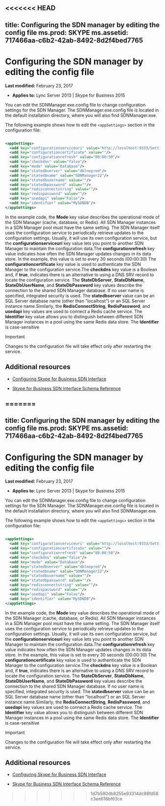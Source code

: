 <<<<<<< HEAD
---
title: Configuring the SDN manager by editing the config file
ms.prod: SKYPE
ms.assetid: 717466aa-c6b2-42ab-8492-8d2f4bed7765
---


# Configuring the SDN manager by editing the config file

 **Last modified:** February 23, 2017
  
    
    

 * **Applies to:** Lync Server 2013 | Skype for Business 2015

You can edit the SDNManager.exe.config file to change configuration settings for the SDN Manager. The SDNManager.exe.config file is located in the default installation directory, where you will also find SDNManager.exe. 
  
    
    

The following example shows how to edit the  `<appSettings>` section in the configuration file:


```xml

<appSettings>
  <add key="configurationserviceuri" value="http://localhost:9333/Settings"/>
  <add key="configurationcertificate" value=""/>
  <add key="configurationrefresh" value="00:00:50"/>
  <add key="checkdns" value="false"/>
  <add key="mode" value="Database"/>
  <add key="statedbserver" value="dblneprod"/>
  <add key="statedbname" value="SDNManager22"/>
  <add key="statedbusername" value=""/>
  <add key="statedbpassword" value=""/>
  <add key="redisconnectstring" value=""/>
  <add key="redispassword" value=""/>
  <add key="usedapi" value="False"/>
  <add key="identifier" value="MySDNDB"/>
</appSettings>

```

In the example code, the **Mode** key value describes the operational mode of the SDN Manager (cache, database, or Redis). All SDN Manager instances in a SDN Manager pool must have the same setting. The SDN Manager itself uses the configuration service to periodically retrieve updates to the configuration settings. Usually, it will use its own configuration service, but the **configurationserviceuri** key value lets you point to another SDN Manager to maintain the configuration data.The **configurationrefresh** key value indicates how often the SDN Manager updates changes in its data store. In the example, this value is set to every 30 seconds (00:00:30) The **configurationcertificate** key value is used to authenticate the SDN Manager to the configuration service.The **checkdns** key value is a Boolean and, if **true**, indicates there is an alternative to using a DNS SRV record to locate the configuration service. The **StateDbServer**, **StateDbName**, **StateDbUserName**, and **StateDbPassword** key values describe the connection to the shared SDN Manager database. If no user name is specified, integrated security is used. The **statedbserver** value can be an SQL Server database name (other than "localhost") or an SQL Server instance name.Similarly, the **RedisConnectString**, **RedisPassword**, and **usedapi** key values are used to connect a Redis cache service. The **Identifier** key value allows you to distinguish between different SDN Manager instances in a pool using the same Redis data store. The **Identifier** is case-sensitive
> [!IMPORTANT]
> Changes to the configuration file will take effect only after restarting the service. 
  
    
    


## Additional resources
<a name="bk_addresources"> </a>


-  [Configuring Skype for Business SDN Interface](configuring-sdn-interface.md)
    
  
-  [Skype for Business SDN Interface Schema Reference](skype-for-business-sdn-interface-schema-reference.md)
    
  

=======
---
title: Configuring the SDN manager by editing the config file
ms.prod: SKYPE
ms.assetid: 717466aa-c6b2-42ab-8492-8d2f4bed7765
---


# Configuring the SDN manager by editing the config file

 **Last modified:** February 23, 2017
  
    
    

 * **Applies to:** Lync Server 2013 | Skype for Business 2015

You can edit the SDNManager.exe.config file to change configuration settings for the SDN Manager. The SDNManager.exe.config file is located in the default installation directory, where you will also find SDNManager.exe. 
  
    
    

The following example shows how to edit the  `<appSettings>` section in the configuration file:


```xml

<appSettings>
  <add key="configurationserviceuri" value="http://localhost:9333/Settings"/>
  <add key="configurationcertificate" value=""/>
  <add key="configurationrefresh" value="00:00:50"/>
  <add key="checkdns" value="false"/>
  <add key="mode" value="Database"/>
  <add key="statedbserver" value="dblneprod"/>
  <add key="statedbname" value="SDNManager22"/>
  <add key="statedbusername" value=""/>
  <add key="statedbpassword" value=""/>
  <add key="redisconnectstring" value=""/>
  <add key="redispassword" value=""/>
  <add key="usedapi" value="False"/>
  <add key="identifier" value="MySDNDB"/>
</appSettings>

```

In the example code, the **Mode** key value describes the operational mode of the SDN Manager (cache, database, or Redis). All SDN Manager instances in a SDN Manager pool must have the same setting. The SDN Manager itself uses the configuration service to periodically retrieve updates to the configuration settings. Usually, it will use its own configuration service, but the **configurationserviceuri** key value lets you point to another SDN Manager to maintain the configuration data.The **configurationrefresh** key value indicates how often the SDN Manager updates changes in its data store. In the example, this value is set to every 30 seconds (00:00:30) The **configurationcertificate** key value is used to authenticate the SDN Manager to the configuration service.The **checkdns** key value is a Boolean and, if **true**, indicates there is an alternative to using a DNS SRV record to locate the configuration service. The **StateDbServer**, **StateDbName**, **StateDbUserName**, and **StateDbPassword** key values describe the connection to the shared SDN Manager database. If no user name is specified, integrated security is used. The **statedbserver** value can be an SQL Server database name (other than "localhost") or an SQL Server instance name.Similarly, the **RedisConnectString**, **RedisPassword**, and **usedapi** key values are used to connect a Redis cache service. The **Identifier** key value allows you to distinguish between different SDN Manager instances in a pool using the same Redis data store. The **Identifier** is case-sensitive
> [!IMPORTANT]
> Changes to the configuration file will take effect only after restarting the service. 
  
    
    


## Additional resources
<a name="bk_addresources"> </a>


-  [Configuring Skype for Business SDN Interface](configuring-sdn-interface.md)
    
  
-  [Skype for Business SDN Interface Schema Reference](skype-for-business-sdn-interface-schema-reference.md)
    
  

>>>>>>> 1d7b580db8255e93314dc99fd58c3ee618bf63ce
